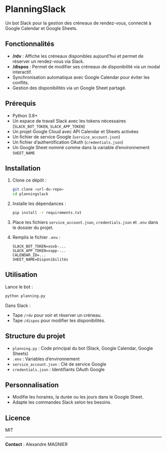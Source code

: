 # PlanningSlack

Un bot Slack pour la gestion des créneaux de rendez-vous, connecté à Google Calendar et Google Sheets.

## Fonctionnalités

- **/rdv** : Affiche les créneaux disponibles aujourd’hui et permet de réserver un rendez-vous via Slack.
- **/dispos** : Permet de modifier ses créneaux de disponibilité via un modal interactif.
- Synchronisation automatique avec Google Calendar pour éviter les conflits.
- Gestion des disponibilités via un Google Sheet partagé.

## Prérequis

- Python 3.8+
- Un espace de travail Slack avec les tokens nécessaires (`SLACK_BOT_TOKEN`, `SLACK_APP_TOKEN`)
- Un projet Google Cloud avec API Calendar et Sheets activées
- Un fichier de service Google (`service_account.json`)
- Un fichier d’authentification OAuth (`credentials.json`)
- Un Google Sheet nommé comme dans la variable d’environnement `SHEET_NAME`

## Installation

1. Clone ce dépôt :
   ```bash
   git clone <url-du-repo>
   cd planningslack
   ```

2. Installe les dépendances :
   ```bash
   pip install -r requirements.txt
   ```

3. Place tes fichiers `service_account.json`, `credentials.json` et `.env` dans le dossier du projet.

4. Remplis le fichier `.env` :
   ```
   SLACK_BOT_TOKEN=xoxb-...
   SLACK_APP_TOKEN=xapp-...
   CALENDAR_ID=...
   SHEET_NAME=Disponibilités
   ```

## Utilisation

Lance le bot :
```bash
python planning.py
```

Dans Slack :
- Tape `/rdv` pour voir et réserver un créneau.
- Tape `/dispos` pour modifier tes disponibilités.

## Structure du projet

- `planning.py` : Code principal du bot (Slack, Google Calendar, Google Sheets)
- `.env` : Variables d’environnement
- `service_account.json` : Clé de service Google
- `credentials.json` : Identifiants OAuth Google

## Personnalisation

- Modifie les horaires, la durée ou les jours dans le Google Sheet.
- Adapte les commandes Slack selon tes besoins.

## Licence

MIT

---

**Contact** : Alexandre MAGNIER